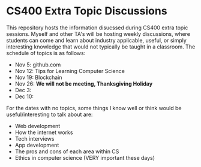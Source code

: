 # CS400 Extra Topic Discussions

This repository hosts the information disucssed during CS400 extra topic sessions. Myself and other TA's will be hosting weekly discussions, where students can come and learn about industry applicable, useful, or simply interesting knowledge that would not typically be taught in a classroom. The schedule of topics is as follows:

* Nov 5: github.com
* Nov 12: Tips for Learning Computer Science
* Nov 19: Blockchain
* Nov 26: **We will not be meeting, Thanksgiving Holiday**
* Dec 3:
* Dec 10:


For the dates with no topics, some things I know well or think would be useful/interesting to talk about are:
* Web development
* How the internet works
* Tech interviews
* App development
* The pros and cons of each area within CS
* Ethics in computer science (VERY important these days)
